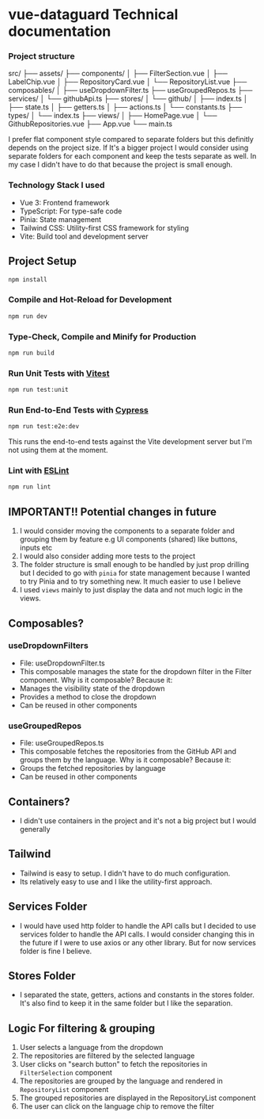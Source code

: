 # vue-dataguard Technical documentation

### Project structure

src/
├── assets/
├── components/
│ ├── FilterSection.vue
│ ├── LabelChip.vue
│ ├── RepositoryCard.vue
│ └── RepositoryList.vue
├── composables/
│ ├── useDropdownFilter.ts
├── useGroupedRepos.ts
├── services/
│ └── githubApi.ts
├── stores/
│ └── github/
│ ├── index.ts
│ ├── state.ts
│ ├── getters.ts
│ ├── actions.ts
│ └── constants.ts
├── types/
│ └── index.ts
├── views/
│ ├── HomePage.vue
│ └── GithubRepositories.vue
├── App.vue
└── main.ts

I prefer flat component style compared to separate folders but this definitly depends on the project size.
If It's a bigger project I would consider using separate folders for each component and keep the tests separate as well.
In my case I didn't have to do that because the project is small enough.

### Technology Stack I used

- Vue 3: Frontend framework
- TypeScript: For type-safe code
- Pinia: State management
- Tailwind CSS: Utility-first CSS framework for styling
- Vite: Build tool and development server

## Project Setup

```sh
npm install
```

### Compile and Hot-Reload for Development

```sh
npm run dev
```

### Type-Check, Compile and Minify for Production

```sh
npm run build
```

### Run Unit Tests with [Vitest](https://vitest.dev/)

```sh
npm run test:unit
```

### Run End-to-End Tests with [Cypress](https://www.cypress.io/)

```sh
npm run test:e2e:dev
```

This runs the end-to-end tests against the Vite development server but I'm not using them at the moment.

### Lint with [ESLint](https://eslint.org/)

```sh
npm run lint
```

## IMPORTANT!! Potential changes in future

1. I would consider moving the components to a separate folder and grouping them by feature e.g UI components (shared) like buttons, inputs etc
2. I would also consider adding more tests to the project
3. The folder structure is small enough to be handled by just prop drilling but I decided to go with `pinia` for state management because I wanted to try Pinia and to try something new. It much easier to use I believe
4. I used `views` mainly to just display the data and not much logic in the views.

## Composables?

### useDropdownFilters

- File: useDropdownFilter.ts
- This composable manages the state for the dropdown filter in the Filter component.
  Why is it composable? Because it:
- Manages the visibility state of the dropdown
- Provides a method to close the dropdown
- Can be reused in other components

### useGroupedRepos

- File: useGroupedRepos.ts
- This composable fetches the repositories from the GitHub API and groups them by the language.
  Why is it composable? Because it:
- Groups the fetched repositories by language
- Can be reused in other components

## Containers?

- I didn't use containers in the project and it's not a big project but I would generally

## Tailwind

- Tailwind is easy to setup. I didn't have to do much configuration.
- Its relatively easy to use and I like the utility-first approach.

## Services Folder

- I would have used http folder to handle the API calls but I decided to use services folder to handle the API calls. I would consider changing this in the future if I were to use axios or any other library.
  But for now services folder is fine I believe.

## Stores Folder

- I separated the state, getters, actions and constants in the stores folder. It's also find to keep it in the same folder but I like the separation.

## Logic For filtering & grouping

1. User selects a language from the dropdown
2. The repositories are filtered by the selected language
3. User clicks on "search button" to fetch the repositories in `FilterSelection` component
4. The repositories are grouped by the language and rendered in `RepositoryList` component
5. The grouped repositories are displayed in the RepositoryList component
6. The user can click on the language chip to remove the filter
